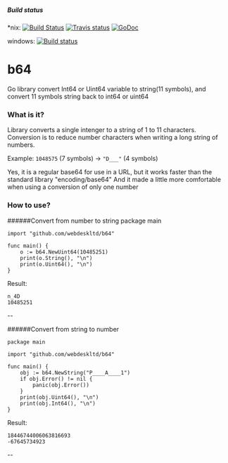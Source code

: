 ##### Build status
*nix: [![Build Status](https://drone.io/github.com/webdeskltd/b64/status.png)](https://drone.io/github.com/webdeskltd/b64/latest) [![Travis status](https://travis-ci.org/webdeskltd/b64.svg?branch=master "travis status")](https://travis-ci.org/webdeskltd/b64/#) [![GoDoc](https://godoc.org/github.com/webdeskltd/b64?status.png)](http://godoc.org/github.com/webdeskltd/b64)

windows: [![Build status](https://ci.appveyor.com/api/projects/status/u6auhkxmr54alibm/branch/master?svg=true)](https://ci.appveyor.com/project/monoflash/b64/branch/master)

# b64

Go library convert Int64 or Uint64 variable to string(11 symbols), and convert 11 symbols string back to int64 or uint64

### What is it?
Library converts a single intenger to a string of 1 to 11 characters.
Conversion is to reduce number characters when writing a long string of numbers.

Example: `1048575` (7 symbols) -> `"D___"` (4 symbols)

Yes, it is a regular base64 for use in a URL, but it works faster than the standard library "encoding/base64"
And it made a little more comfortable when using a conversion of only one number

### How to use?

######Convert from number to string
	package main

	import "github.com/webdeskltd/b64"

	func main() {
	    o := b64.NewUint64(10485251)
	    print(o.String(), "\n")
    	print(o.Uint64(), "\n")
	}

Result:

	n_4D
	10485251
--

######Convert from string to number

	package main
	
	import "github.com/webdeskltd/b64"
	
	func main() {
		obj := b64.NewString("P____A____1")
		if obj.Error() != nil {
			panic(obj.Error())
		}
		print(obj.Uint64(), "\n")
		print(obj.Int64(), "\n")
	}
	
Result: 

	18446744006063816693
	-67645734923

--
